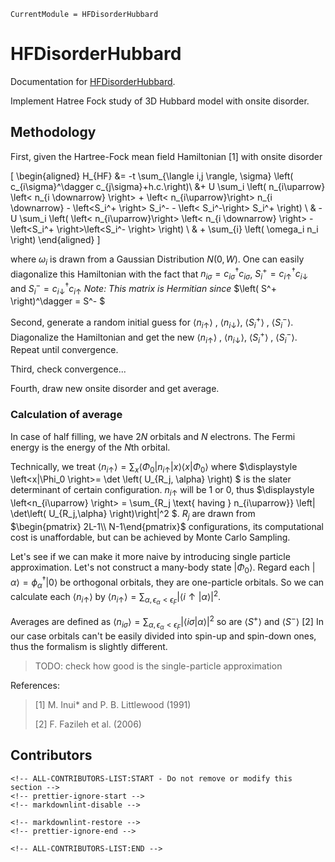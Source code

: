 ```@meta
CurrentModule = HFDisorderHubbard
```

# HFDisorderHubbard

Documentation for [HFDisorderHubbard](https://github.com/hz-xiaxz/HFDisorderHubbard.jl).

Implement Hatree Fock study of 3D Hubbard model with onsite disorder.

## Methodology

First, given the Hartree-Fock mean field Hamiltonian [1] with onsite disorder

\[
\begin{aligned}
H_{HF} &= -t \sum_{\langle i,j \rangle, \sigma} \left(  c_{i\sigma}^\dagger c_{j\sigma}+h.c.\right)\\
  &+ U \sum_i \left( n_{i\uparrow} \left< n_{i \downarrow} \right> + \left< n_{i\uparrow}\right> n_{i \downarrow} - \left<S_i^+ \right> S_i^-  - \left< S_i^-\right> S_i^+ \right) \\
& -U \sum_i \left(   \left< n_{i\uparrow}\right> \left< n_{i \downarrow} \right> - \left<S_i^+ \right>\left<S_i^- \right> \right) \\
& + \sum_{i} \left( \omega_i n_i \right)
\end{aligned}
\]

where $\omega_i$ is drawn from a Gaussian Distribution $N(0,W)$. One can easily diagonalize this Hamiltonian with the fact that $n_{i\sigma}=c^\dagger_{i\sigma}c_{i\sigma}$, $S^+_{i} = c^\dagger_{i\uparrow}c_{i\downarrow}$ and $S^-_{i} = c^\dagger_{i\downarrow}c_{i\uparrow}$ *Note: This matrix is Hermitian since* $\left( S^+ \right)^\dagger = S^- $

Second, generate a random initial guess for $\left<n_{i\uparrow} \right>$ , $\left<n_{i\downarrow} \right>$, $\left<S_i^+ \right>$ , $\left<S_i^- \right>$. Diagonalize the Hamiltonian and get the new $\left<n_{i\uparrow} \right>$ , $\left<n_{i\downarrow} \right>$, $\left<S_i^+ \right>$ , $\left<S_i^- \right>$. Repeat until convergence.

Third, check convergence...

Fourth, draw new onsite disorder and get average.

### Calculation of average

In case of half filling, we have $2N$ orbitals and $N$ electrons. The Fermi energy is the energy of the $N$th orbital.

Technically, we treat $\displaystyle \left<n_{i↑} \right> = \sum_{x}\left<\Phi_0|n_{i\uparrow} \left|x\left>\right<x \right|\Phi_0\right>$ where $\displaystyle \left<x|\Phi_0 \right>= \det \left( U_{R_j, \alpha} \right) $ is the slater determinant of certain configuration. $n_{i\uparrow}$ will be 1 or 0, thus $\displaystyle \left<n_{i\uparrow} \right> = \sum_{R_j \text{ having } n_{i\uparrow}} \left|   \det\left( U_{R_j,\alpha} \right)\right|^2 $. $R_j$ are drawn from $\begin{pmatrix} 2L-1\\ N-1\end{pmatrix}$ configurations, its computational cost is unaffordable, but can be achieved by Monte Carlo Sampling.

Let's see if we can make it more naive by introducing single particle approximation. Let's not construct a many-body state $\left| \Phi_0 \right>$. Regard each $\left|\alpha\right> = \phi_\alpha^\dagger \left|0\right>$ be orthogonal orbitals, they are one-particle orbitals. So we can calculate each $\left<n_{i\uparrow} \right>$ by $\displaystyle \left<n_{i\uparrow} \right> = \sum_{\alpha, \epsilon_{\alpha }<\epsilon_{F}} \left| \left   <i\uparrow |\alpha \right>\right|^2$.

Averages are defined as $\displaystyle \left< n_{i\sigma} \right> = \sum_{\alpha, \epsilon_{\alpha }<\epsilon_{F}} \left| \left   <i\sigma |\alpha \right>\right|^2$ so are $\left<S^+ \right>$ and $\left<S^- \right>$ [2] In our case orbitals can't be easily divided into spin-up and spin-down ones, thus the formalism is slightly different.

> TODO: check how good is the single-particle approximation

References:
> [1] M. Inui* and P. B. Littlewood (1991)
>
> [2] F. Fazileh et al. (2006)

## Contributors

```@raw html
<!-- ALL-CONTRIBUTORS-LIST:START - Do not remove or modify this section -->
<!-- prettier-ignore-start -->
<!-- markdownlint-disable -->

<!-- markdownlint-restore -->
<!-- prettier-ignore-end -->

<!-- ALL-CONTRIBUTORS-LIST:END -->
```
